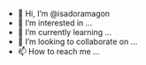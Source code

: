 - 👋 Hi, I’m @isadoramagon
- 👀 I’m interested in ...
- 🌱 I’m currently learning ...
- 💞️ I’m looking to collaborate on ...
- 📫 How to reach me ...

<!---
isadoramagon/isadoramagon is a ✨ special ✨ repository because its `README.md` (this file) appears on your GitHub profile.
You can click the Preview link to take a look at your changes.
--->
